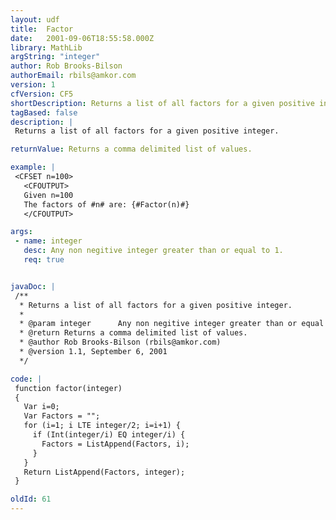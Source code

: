 ```yaml
---
layout: udf
title:  Factor
date:   2001-09-06T18:55:58.000Z
library: MathLib
argString: "integer"
author: Rob Brooks-Bilson
authorEmail: rbils@amkor.com
version: 1
cfVersion: CF5
shortDescription: Returns a list of all factors for a given positive integer.
tagBased: false
description: |
 Returns a list of all factors for a given positive integer.

returnValue: Returns a comma delimited list of values.

example: |
 <CFSET n=100>
   <CFOUTPUT>
   Given n=100
   The factors of #n# are: {#Factor(n)#}
   </CFOUTPUT>

args:
 - name: integer
   desc: Any non negitive integer greater than or equal to 1.
   req: true


javaDoc: |
 /**
  * Returns a list of all factors for a given positive integer.
  * 
  * @param integer      Any non negitive integer greater than or equal to 1. 
  * @return Returns a comma delimited list of values. 
  * @author Rob Brooks-Bilson (rbils@amkor.com) 
  * @version 1.1, September 6, 2001 
  */

code: |
 function factor(integer)
 {
   Var i=0; 
   Var Factors = "";
   for (i=1; i LTE integer/2; i=i+1) {
     if (Int(integer/i) EQ integer/i) {
       Factors = ListAppend(Factors, i);
     }
   }
   Return ListAppend(Factors, integer);
 }

oldId: 61
---
```


